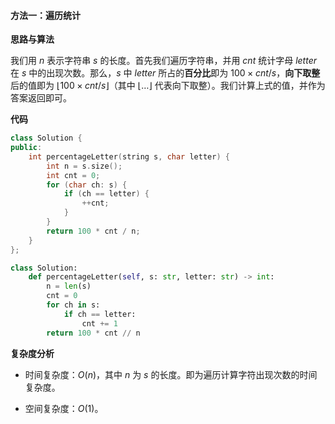#### 方法一：遍历统计

**思路与算法**

我们用 $n$ 表示字符串 $s$ 的长度。首先我们遍历字符串，并用 $\textit{cnt}$ 统计字母 $\textit{letter}$ 在 $s$ 中的出现次数。那么，$s$ 中 $\textit{letter}$ 所占的**百分比**即为 $100 \times \textit{cnt} / s$，**向下取整**后的值即为 $\lfloor 100 \times \textit{cnt} / s \rfloor$（其中 $\lfloor \dots \rfloor$ 代表向下取整）。我们计算上式的值，并作为答案返回即可。 

**代码**

```C++ [sol1-C++]
class Solution {
public:
    int percentageLetter(string s, char letter) {
        int n = s.size();
        int cnt = 0;
        for (char ch: s) {
            if (ch == letter) {
                ++cnt;
            }
        }
        return 100 * cnt / n;
    }
};
```


```Python [sol1-Python3]
class Solution:
    def percentageLetter(self, s: str, letter: str) -> int:
        n = len(s)
        cnt = 0
        for ch in s:
            if ch == letter:
                cnt += 1
        return 100 * cnt // n
```


**复杂度分析**

- 时间复杂度：$O(n)$，其中 $n$ 为 $s$ 的长度。即为遍历计算字符出现次数的时间复杂度。

- 空间复杂度：$O(1)$。